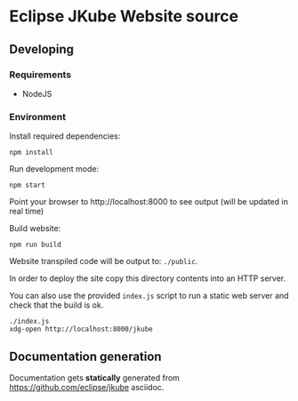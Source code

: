 # Eclipse JKube Website source

## Developing

### Requirements
* NodeJS

### Environment

Install required dependencies:
```
npm install
```

Run development mode:
```
npm start
```
Point your browser to http://localhost:8000 to see output (will be updated in real time)


Build website:
```
npm run build
```
Website transpiled code will be output to: `./public`.

In order to deploy the site copy this directory contents into an HTTP server.

You can also use the provided `index.js` script to run a static web server and
check that the build is ok.
```
./index.js
xdg-open http://localhost:8000/jkube
```


## Documentation generation

Documentation gets **statically** generated from https://github.com/eclipse/jkube asciidoc.